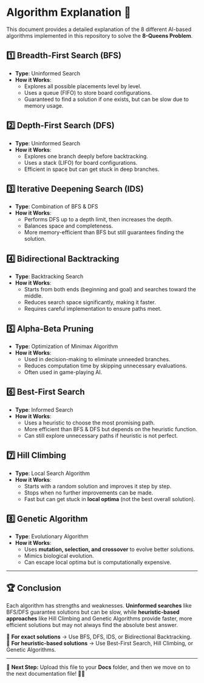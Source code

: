 # Algorithm Explanation 🧠  

This document provides a detailed explanation of the 8 different AI-based algorithms implemented in this repository to solve the **8-Queens Problem**.  

## 1️⃣ Breadth-First Search (BFS)  
- **Type**: Uninformed Search  
- **How it Works**:  
  - Explores all possible placements level by level.  
  - Uses a queue (FIFO) to store board configurations.  
  - Guaranteed to find a solution if one exists, but can be slow due to memory usage.  

## 2️⃣ Depth-First Search (DFS)  
- **Type**: Uninformed Search  
- **How it Works**:  
  - Explores one branch deeply before backtracking.  
  - Uses a stack (LIFO) for board configurations.  
  - Efficient in space but can get stuck in deep branches.  

## 3️⃣ Iterative Deepening Search (IDS)  
- **Type**: Combination of BFS & DFS  
- **How it Works**:  
  - Performs DFS up to a depth limit, then increases the depth.  
  - Balances space and completeness.  
  - More memory-efficient than BFS but still guarantees finding the solution.  

## 4️⃣ Bidirectional Backtracking  
- **Type**: Backtracking Search  
- **How it Works**:  
  - Starts from both ends (beginning and goal) and searches toward the middle.  
  - Reduces search space significantly, making it faster.  
  - Requires careful implementation to ensure paths meet.  

## 5️⃣ Alpha-Beta Pruning  
- **Type**: Optimization of Minimax Algorithm  
- **How it Works**:  
  - Used in decision-making to eliminate unneeded branches.  
  - Reduces computation time by skipping unnecessary evaluations.  
  - Often used in game-playing AI.  

## 6️⃣ Best-First Search  
- **Type**: Informed Search  
- **How it Works**:  
  - Uses a heuristic to choose the most promising path.  
  - More efficient than BFS & DFS but depends on the heuristic function.  
  - Can still explore unnecessary paths if heuristic is not perfect.  

## 7️⃣ Hill Climbing  
- **Type**: Local Search Algorithm  
- **How it Works**:  
  - Starts with a random solution and improves it step by step.  
  - Stops when no further improvements can be made.  
  - Fast but can get stuck in **local optima** (not the best overall solution).  

## 8️⃣ Genetic Algorithm  
- **Type**: Evolutionary Algorithm  
- **How it Works**:  
  - Uses **mutation, selection, and crossover** to evolve better solutions.  
  - Mimics biological evolution.  
  - Can escape local optima but is computationally expensive.  

---

## 🏆 **Conclusion**  
Each algorithm has strengths and weaknesses. **Uninformed searches** like BFS/DFS guarantee solutions but can be slow, while **heuristic-based approaches** like Hill Climbing and Genetic Algorithms provide faster, more efficient solutions but may not always find the absolute best answer.  

🔹 **For exact solutions** → Use BFS, DFS, IDS, or Bidirectional Backtracking.  
🔹 **For heuristic-based solutions** → Use Best-First Search, Hill Climbing, or Genetic Algorithms.  

---

📌 **Next Step:** Upload this file to your **Docs** folder, and then we move on to the next documentation file! 🚀🔥  
